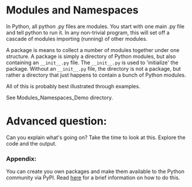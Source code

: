 # Modules and Namespaces

In Python, all python .py files are modules. You start with one main .py file and tell python to run it. In any non-trivial program, this will set off a cascade of modules importing (running) of other modules.

A package is means to collect a number of modules together under one structure. A package is simply a directory of Python modules, but also containing an `__init__.py` file. The `__init__.py` is used to 'initialize' the package.   Without an `__init__.py` file, the directory is not a package, but rather a directory that just happens to contain a bunch of Python modules.

All of this is probably best illustrated through examples.

See Modules_Namespaces_Demo directory.

# Advanced question:

Can you explain what's going on? Take the time to look at this. Explore the code and the output.


### Appendix:

You can create you own packages and make them available to the Python community via PyPI. Read [here](http://mikegrouchy.com/blog/2012/05/be-pythonic-__init__py.html) for a brief information on how to do this.
